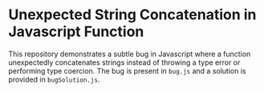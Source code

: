 # Unexpected String Concatenation in Javascript Function
This repository demonstrates a subtle bug in Javascript where a function unexpectedly concatenates strings instead of throwing a type error or performing type coercion.  The bug is present in `bug.js` and a solution is provided in `bugSolution.js`.